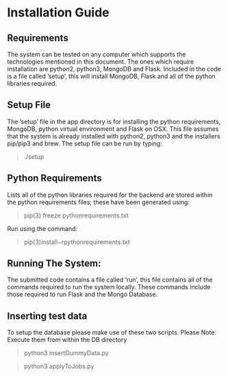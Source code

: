 # Installation Guide
## Requirements
The system can be tested on any computer which supports the technologies mentioned in this document. The ones which require installation are python2, python3, MongoDB and Flask. Included in the code is a file called ’setup’, this will install MongoDB, Flask and all of the python libraries required.
## Setup File
The ’setup’ file in the app directory is for installing the python requirements, MongoDB, python virtual environment and Flask on OSX. This file assumes that the system is already installed with python2, python3 and the installers pip/pip3 and brew. The setup file can be run by typing:
> ./setup
## Python Requirements
Lists all of the python libraries required for the backend are stored within the python requirements files; these have been generated using:
> pip(3) freeze pythonrequirements.txt
 
Run using the command:
>pip(3)install−rpythonrequirements.txt
## Running The System:
The submitted code contains a file called ’run’, this file contains all of the commands required to run the system locally. These commands include those required to run Flask and the Mongo Database.

## Inserting test data
To setup the database please make use of these two scripts. Please Note: Execute them from within the DB directory
> python3 insertDummyData.py 

> python3 applyToJobs.py